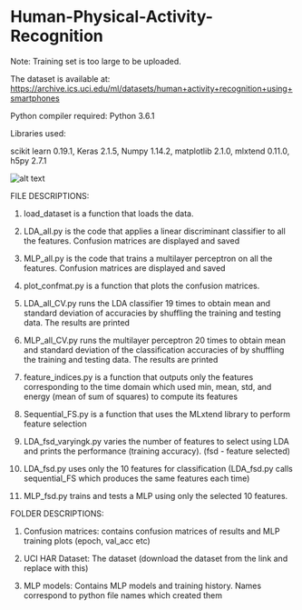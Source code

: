 # Human-Physical-Activity-Recognition
Note: Training set is too large to be uploaded. 

The dataset is available at:
https://archive.ics.uci.edu/ml/datasets/human+activity+recognition+using+smartphones

Python compiler required: Python 3.6.1 

Libraries used:

scikit learn 0.19.1, Keras 2.1.5, Numpy 1.14.2, matplotlib 2.1.0, mlxtend 0.11.0, h5py 2.7.1




![alt text](https://github.com/sid-sundrani/Human-Physical-Activity-Recognition/blob/master/Confusion%20Matrices/MLP_fsd.png)







FILE DESCRIPTIONS:

1. load_dataset is a function that loads the data. 

2. LDA_all.py is the code that applies a linear discriminant classifier to all the features. Confusion matrices are displayed and saved

3. MLP_all.py is the code that trains a multilayer perceptron on all the features. Confusion matrices are displayed and saved 

4. plot_confmat.py is a function that plots the confusion matrices. 

5. LDA_all_CV.py runs the LDA classifier 19 times to obtain mean and standard deviation of accuracies by shuffling the training and testing data. The results are printed

6. MLP_all_CV.py runs the multilayer perceptron 20 times to obtain mean and standard deviation of the classification accuracies of by shuffling the training and testing data. The results are printed

7. feature_indices.py is a function that outputs only the features corresponding to the time domain which used min, mean, std, and energy (mean of sum of squares) to compute its features

8. Sequential_FS.py is a function that uses the MLxtend library to perform feature selection

9. LDA_fsd_varyingk.py	varies the number of features to select using LDA  and prints the performance (training accuracy). (fsd - feature selected)

10. LDA_fsd.py uses only the 10 features for classification (LDA_fsd.py calls sequential_FS which produces the same features each time)

11. MLP_fsd.py trains and tests a MLP using only the selected 10 features. 


FOLDER DESCRIPTIONS:

1. Confusion matrices: contains confusion matrices of results and MLP training plots (epoch, val_acc etc)

2. UCI HAR Dataset: The dataset (download the dataset from the link and replace with this)

3. MLP models: Contains MLP models and training history. Names correspond to python file names which created them





